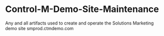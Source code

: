 # Control-M-Demo-Site-Maintenance
Any and all artifacts used to create and operate the Solutions Marketing demo site smprod.ctmdemo.com
